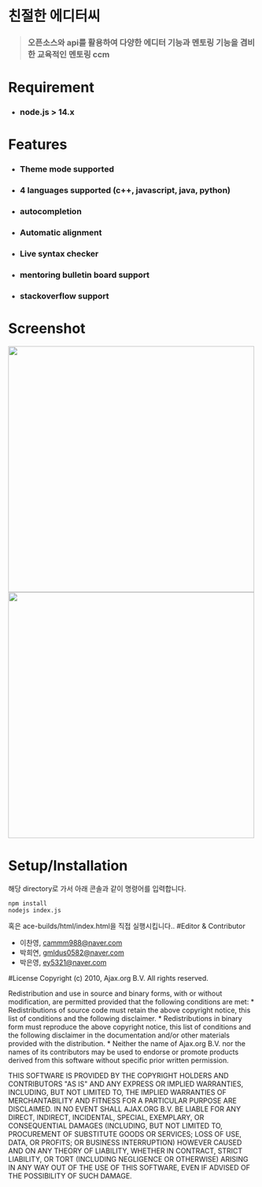 # 친절한 에디터씨 
>### 오픈소스와 api를 활용하여 다양한 에디터 기능과 멘토링 기능을 겸비한 교육적인 멘토링 ccm ###

# Requirement 
+ ### node.js > 14.x

# Features
+ ### Theme mode supported
+ ### 4 languages supported (c++, javascript, java, python)
+ ### autocompletion
+ ### Automatic alignment
+ ### Live syntax checker 
+ ### mentoring bulletin board support
+ ### stackoverflow support

# Screenshot
<div>
<img width="500" src ="https://user-images.githubusercontent.com/48707059/99401228-4c938180-292b-11eb-9bcb-cba5a4b1f49b.png">
<img width="500" src = "https://user-images.githubusercontent.com/48707059/99401239-4ef5db80-292b-11eb-9397-a65cddbb9d6e.png">
</div>

# Setup/Installation
해당 directory로 가서 아래 콘솔과 같이 명령어를 입력합니다.
```
npm install 
nodejs index.js
```

혹은 ace-builds/html/index.html을 직접 실행시킵니다..
#Editor & Contributor
+ 이찬영, cammm988@naver.com
+ 박희연, gmldus0582@naver.com
+ 박은영, ey5321@naver.com

#License
Copyright (c) 2010, Ajax.org B.V.
All rights reserved.

Redistribution and use in source and binary forms, with or without
modification, are permitted provided that the following conditions are met:
    * Redistributions of source code must retain the above copyright
      notice, this list of conditions and the following disclaimer.
    * Redistributions in binary form must reproduce the above copyright
      notice, this list of conditions and the following disclaimer in the
      documentation and/or other materials provided with the distribution.
    * Neither the name of Ajax.org B.V. nor the
      names of its contributors may be used to endorse or promote products
      derived from this software without specific prior written permission.

THIS SOFTWARE IS PROVIDED BY THE COPYRIGHT HOLDERS AND CONTRIBUTORS "AS IS" AND
ANY EXPRESS OR IMPLIED WARRANTIES, INCLUDING, BUT NOT LIMITED TO, THE IMPLIED
WARRANTIES OF MERCHANTABILITY AND FITNESS FOR A PARTICULAR PURPOSE ARE
DISCLAIMED. IN NO EVENT SHALL AJAX.ORG B.V. BE LIABLE FOR ANY
DIRECT, INDIRECT, INCIDENTAL, SPECIAL, EXEMPLARY, OR CONSEQUENTIAL DAMAGES
(INCLUDING, BUT NOT LIMITED TO, PROCUREMENT OF SUBSTITUTE GOODS OR SERVICES;
LOSS OF USE, DATA, OR PROFITS; OR BUSINESS INTERRUPTION) HOWEVER CAUSED AND
ON ANY THEORY OF LIABILITY, WHETHER IN CONTRACT, STRICT LIABILITY, OR TORT
(INCLUDING NEGLIGENCE OR OTHERWISE) ARISING IN ANY WAY OUT OF THE USE OF THIS
SOFTWARE, EVEN IF ADVISED OF THE POSSIBILITY OF SUCH DAMAGE.
